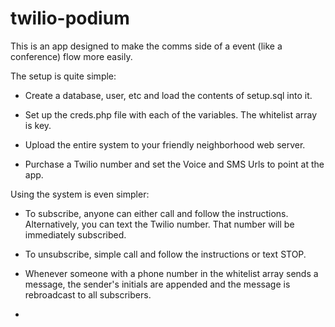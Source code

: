 twilio-podium
=============

This is an app designed to make the comms side of a event (like a conference) flow more easily.

The setup is quite simple:

-  Create a database, user, etc and load the contents of setup.sql into it.

-  Set up the creds.php file with each of the variables. The whitelist array is key.

-  Upload the entire system to your friendly neighborhood web server.

-  Purchase a Twilio number and set the Voice and SMS Urls to point at the app.


Using the system is even simpler:

-  To subscribe, anyone can either call and follow the instructions. Alternatively, you can text the Twilio number. That number will be immediately subscribed.

-  To unsubscribe, simple call and follow the instructions or text STOP.

-  Whenever someone with a phone number in the whitelist array sends a message, the sender's initials are appended and the message is rebroadcast to all subscribers.

-  